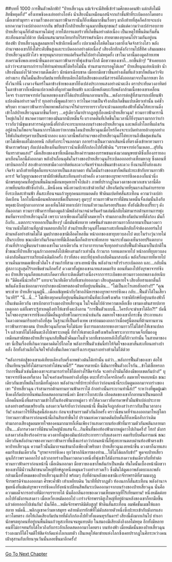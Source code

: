 ##บทที่ 1000 การฟื้นตัวพลิกฟ้า!
“ป๋ายเสี่ยวฉุน แม้เจ้าจะมีสิทธิ์เข้าร่วมศึกของคนฟ้า แต่กลับไม่มีสิทธิ์หยุดยั้ง!” ครึ่งเทพซิงคงเอ่ยอย่างโอหัง น้ำเสียงนั้นเหมือนอสนีจากเก้าชั้นฟ้าที่ระเบิดออกโดยตรง เมื่อเขาทำมุทรา ความเร็วของทวนยาวฟ้าดารานั้นก็ยิ่งเพิ่มมากขึ้นเรื่อยๆ มาถึงท้ายที่สุดก็คล้ายจะแบ่งแยกความว่างเปล่าออกจากกัน ขยับเข้าใกล้ป๋ายเสี่ยวฉุนมากขึ้นทุกขณะ!
แม้แต่ความว่างเปล่ารอบกายป๋ายเสี่ยวฉุนก็ยังต้านทานไม่อยู่ ภายใต้การแตกร้าวที่เกิดขึ้นอย่างต่อเนื่อง เป็นเหตุให้พื้นดินเริ่มสั่นสะเทือนตามไปด้วย
บัดนี้บนสนามรบเงียบกริบไร้สรรพสำเนียง สายตาของทุกคนไปรวมกันอยู่บนท้องฟ้า ป๋ายเสี่ยวฉุนสูดลมหายใจเข้าลึกหนึ่งครั้ง เปลวเพลิงโลหิตในดวงตายิ่งเจิดจ้าสว่างไสว พลังอำนาจของเขาก็ยิ่งไต่ระดับขึ้นสูงและระเบิดออกอย่างต่อเนื่อง!
เสียงอึกทึกดังกังวานไปสี่ทิศ เส้นผมของป๋ายเสี่ยวฉุนปลิวไสว พายุหมุนรอบกายแผ่ครืนครั่นไปอย่างไม่หยุดยั้ง เขาในเวลานี้มองดูคล้ายเทพสงครามซึ่งพอเงยหน้าขึ้นมองทวนยาวฟ้าดาราที่พุ่งเข้ามาใกล้ มือขวาของเขาก็...ยกขึ้นช้าๆ!
“ข้าเคยบอกแล้วว่าจะสามารถกำราบให้ท่านพ่ายแพ้ได้หรือไม่นั้น ท่านสามารถรอดูได้เลย” ป๋ายเสี่ยฉุนเอ่ยเนิบช้า น้ำเสียงนั้นแฝงไว้ด้วยความเด็ดเดี่ยว นัยน์ตาเฉียบขาด เมื่อยกมือขวาขึ้นอย่างเต็มที่แล้วเขาก็พลันคว้าจับอย่างแรง ทันใดนั้นเสียงกัมปนาทที่เทียบเคียงได้กับเสียงของอสนีสวรรค์ก็ดังออกมาจากในกายเขา
อีกทั้งวินาทีนี้ เงาดวงจันทร์ในตาข้างซ้ายของเขาก็ยิ่งเปล่งประกายแสงอย่างน่าตะลึง ตราประทับดวงอาทิตย์ในตาข้างขวาก็เหมือนเปลวเพลิงที่ลุกท่วมเทียมฟ้า และเมื่อพลังตบะกับพลังกล้ามเนื้อของเขาเคลื่อนโคจร ร่างบรรพจารย์อวิ๋นเหลยของเขาก็ได้แปรเปลี่ยนกลายมาเป็น...พลังการต่อสู้ที่สามารถเปลี่ยนฟ้าแปลงดินอย่างรวดเร็ว!
ทุกอย่างนี้พูดแล้วยาว ทว่าในความเป็นจริงกลับเกิดขึ้นแปบเดียวเท่านั้น แค่ชั่วพริบตา ทวนยาวฟ้าดาราก็พกพาพลังอำนาจไร้คำบรรยายราวกับจะม้วนตลบท้องฟ้าทั้งผืนให้ทะยานดิ่งเข้าใกล้ป๋ายเสี่ยวฉุนมากขึ้นเรื่อยๆ ...ครู่เดียวก็มาปรากฏอยู่เบื้องหน้าป๋ายเสี่ยวฉุน!
ทวนยาวฟ้าดารานี้ใหญ่เกินไป ขนาดความยาวของมันมากนับหมื่นจั้ง แรงกดดันที่เกิดขึ้นในเวลานี้ก็ยิ่งรุนแรงมากกว่าเก่าราวกับว่ามีขุนเขาสวรรค์ลูกหนึ่งที่กำลังจะกระแทกลงบนร่างของป๋ายเสี่ยวฉุน และพลังล้ำโลกที่แฝงเร้นอยู่ด้านในก็พอจะจินตนาการได้เลยว่าหากชนโดนป๋ายเสี่ยวฉุนเมื่อไหร่ก็คงจะระเบิดทำลายล้างทุกอย่างให้พังภินท์ทรุดราบเป็นหน้ากลอง
และเวลานี้พลังอำนาจของป๋ายเสี่ยวฉุนก็ไต่ทะยานถึงขีดสุดเช่นกัน เขาไม่เพียงแต่ไม่ถอยหนี กลับยังกระโจนออกมา กลายร่างเป็นดาวตกเส้นหนึ่งที่ตรงดิ่งเข้าหาทวนยาวฟ้าดาราพร้อมๆ กับเปล่งเสียงเย็นเยียบราวน้ำแข็งที่กึกก้องไปทั้งฟ้าดิน
“บรรพจารย์อวิ๋นเหลย...สุริยันจันทราสาดแสง!”
เมื่อเสียงของเขาที่เหมือนเสียงคำรามของบรรพชนแห่งมวลมนุษยชาติซึ่งเยื้องกรายลงมาเยือนโลกนี้ดังออกมา พลังป่าเถื่อนดุดันในร่างของป๋ายเสี่ยวฉุนก็ระเบิดออกอย่างเหี้ยมหาญ ซึ่งตอนที่เขาบินออกไป สองข้างกายเขามีดวงอาทิตย์และดวงจันทร์จำแลงขึ้นมาข้างละดวง ยิ่งนานก็ยิ่งส่องแสงเจิดจ้า มาถึงท้ายที่สุดก็แทบจะกลายเป็นแสงบาดตา ทันใดนั้นร่างของเขาก็พลันปะทะเข้ากับทวนยาวฟ้าดารา!
จิตวิญญาณของราชาผียักษ์สั่นสะเทือนอย่างบ้าคลั่ง ดวงตาของบุรพาจารย์ซิงคงเองก็แน่วนิ่ง นักพรตทุกคนที่อยู่บนพื้นดินเหมือนหยุดหายใจไปแล้ว ภาพที่ปรากฎในดวงตาของพวกเขาเวลานี้คือภาพที่บนท้องฟ้าซึ่งกำลัง...มีหนึ่งคน หนึ่งทวนปะทะเข้าด้วยกัน!
เสียงกัมปนาทที่รุนแรงเกินคำบรรยายยิ่งระเบิดสะท้านฟ้า สั่นสะเทือนจนแก้วหูทุกคนแทบมอดดับ ฟ้าดินแปดทิศสั่นสะเทือน ความว่างเปล่าบิดเบือน โลกใบนี้เหมือนพลิกตลบซัดเป็นทอดๆ
ตูมๆๆ!
ทวนยาวฟ้าดาราที่มีขนาดหมื่นจั้งเล่มนั้นถึงกับหยุดชะงักอยู่กลางอากาศ มองเห็นได้ด้วยตาเปล่าว่าบนตัวทวนเกิดรอยปริแตก ทั้งยังมีเสียงเปรี๊ยะๆ ดังลั่นออกมา ทวนยาวฟ้าดาราที่มองดูแล้วมีพลังอำนาจน่าครั่นคร้ามเล่มนี้กลับไม่สามารถต้านทานการพุ่งชนที่มาจากป๋ายเสี่ยวฉุนได้ เพราะเวลาเพียงแค่ไม่กี่ชั่วลมหายใจ ท่ามกลางเสียงกัมปนาทที่ดังก้อง มันก็ถึงกับ...แตกกระจายออกเป็นเสี่ยงๆ!
เมื่อมันพังทลาย เศษชิ้นส่วนของทวนยาวก็กลายมาเป็นดวงดาวจำนวนนับไม่ถ้วนที่ถูกม้วนตลบกลับไป ส่วนป๋ายเสี่ยวฉุนที่โดนแรงสะเทือนตีกลับก็จำต้องถอยร่นไปด้านหลังอย่างห้ามไม่ได้ มุมปากของเขามีเลือดไหลซึม หน้าอกของเขายุบยวบลงไป ตบะในร่างวุ่นวายไม่เป็นระเบียบ ขณะเดียวกันเรือนกายที่มีเลือดเนื้อก็คล้ายจะพังทลาย จนกระทั่งมองเห็นรอยปริแตกบางส่วนที่ปรากฏขึ้นบนร่างของเขาในเวลาเดียวกัน
ทว่าอาการบาดเจ็บทุกอย่างกลับฟื้นตัวคืนมาเป็นปกติในชั่วขณะที่ป๋ายเสี่ยวฉุนก้าวถอยหลังไปเพียงสามก้าวเท่านั้น ก้าวแรก รอยแตกหายไป หน้าอกที่ยุบยวบลงเด้งกลับคืนมาราบเรียบดังเดิมอีกครั้ง ก้าวที่สอง ตบะที่ยุ่งเหยิงกลับคืนมาสงบนิ่ง พลังเรือนกายที่หายไปหวนคืนมาหมดเพียงชั่วอึดใจ
ส่วนเก้าที่สาม เขาเงยหน้าขึ้น พลังอำนาจทั่วร่างระเบิดออก และ...กลับคืนสู่สภาวะสูงสุดไร้รอยขีดข่วนอีกครั้ง!
ดวงตาทั้งคู่ของเขาฉายแสงคมกริบ ตอนที่มองไปยังบุรพาจารย์ซิงคง ป๋ายเสี่ยวฉุนก็ตบแสงสะเก็ดดาวที่เกาะติดเต็มร่างเนื่องจากการระเบิดของทวนยาวออกพลางเอ่ยเนิบช้า
“มีดีแค่นี้น่ะหรือ?”
แทบจะวินาทีเดียวกับที่เขาเอ่ยออกมา เสียงสูดลมหายใจ เสียงฮือฮาแตกตื่นก็พลันดังเซ็งแซ่ออกมาจากปากของนักพรตสองฝ่ายที่อยู่บนพื้นดิน...
“ไม่เป็นอะไรเลยสักอย่าง!!”
“คุณพระช่วย ป๋ายเสี่ยวฉุนผู้นี้...เมื่อเผชิญหน้ากับวิชาอภินิหารของบุรพาจารย์ซิงคง กลับ...ฟื้นตัวได้ในเสี้ยววินาที!!”
“นี่...นี่...”
ไม่เพียงทุกคนที่อยู่บนพื้นดินเท่านั้นที่ตะลึงพรึงเพริด ราชาผียักษ์ที่อยู่บนท้องฟ้าก็เป็นเช่นเดียวกัน
เขาเบิกตากว้างมองป๋ายเสี่ยวฉุน ในใจเต็มไปด้วยความเหลือเชื่อ เขามองต้นสายปลายเหตุออก แต่ก็เพราะรู้สาเหตุถึงทำให้เขายิ่งตะลึงลาน
“การฟื้นตัวแบบนี้...ใครยังจะฆ่าเขาได้อีก?!”
บัดนี้ในใจของบุรพาจารย์ซิงคงก็มีคลื่นลูกยักษ์โถมกระหน่ำเช่นกัน ลมหายใจของเขาถี่กระชั้น ประกายแสงในดวงตาคมกริบอย่างถึงที่สุด
ในฐานะที่เป็นครึ่งเทพ เขาย่อมมองออกว่าเมื่อครู่นี้ตอนที่ต้านทานทวนยาวฟ้าดาราของตน ป๋ายเสี่ยวฉุนก็บาดเจ็บไม่น้อย ซึ่งการแตกสลายของทวนยาวก็ไม่ได้ทำให้เขาแปลกใจ แล้วเขาก็ไม่ได้ตื่นตะลึงไปเพราะเหตุนี้ ที่ทำให้เขาตะลึงพรึงเพริดก็เพราะอาการบาดเจ็บที่มองดูเหมือนสาหัสของป๋ายเสี่ยวฉุนกลับฟื้นตัวคืนมาในชั่วเวลาที่เขาถอยหลังไปไม่กี่ก้าวเท่านั้น
ในสายตาของเขา นี่เป็นเรื่องที่เกินความคาดคิดไปไกลโข พลังการฟื้นตัวเช่นนี้ทำให้จิตใจของเขาสั่นสะเทือนอย่างบ้าคลั่ง อีกทั้งส่วนลึกในจิตใจยังถึงขั้นเกิดความกริ่งเกรงรุนแรงอย่างห้ามไม่ได้ด้วย


“พลังการต่อสู้ของเขาแค่เทียบเคียงกับครึ่งเทพช่วงต้นได้เท่านั้น แต่ว่า...พลังการฟื้นตัวของเขา ต่อให้เป็นเทียนจุนก็ยังไม่สามารถทำได้ขนาดนี้!!”
“สมควรตายนัก นี่มันการฟื้นตัวอะไรกัน...ข้าไม่เชื่อหรอกว่าการฟื้นตัวเช่นนี้ของเขาจะสามารถร่ายใช้ได้อย่างไร้ขีดจำกัด จะอย่างไรมันก็ต้องมีขอบเขตกันบ้าง!” บุรพาจารย์ซิงคงหรี่ตาลง ในใจเคร่งเครียดอย่างถึงที่สุด ตบะทั้งร่างโคจรอีกครั้ง ลมหายใจหอบหนัก ขณะเดียวกันเขาก็พลันโบกมือทั้งคู่ออก พลังอำนาจที่บ้าระห่ำยิ่งกว่าก่อนหน้านี้ระเบิดตูมออกมาจากร่างของเขา
“ป๋ายเสี่ยวฉุน เจ้าสามารถต้านทานทวนฟ้าดาราได้ ถ้าอย่างนั้นกระบวนท่านี้ล่ะ!” ระหว่างที่พูดผู้เฒ่าซิงคงก็กัดปลายลิ้นพ่นเลือดสดออกมาหนึ่งคำ มือขวาโบกสะบัด เลือดสดของเขาก็กลายมาเป็นหมอกสีเลือดผืนหนึ่งที่ผสานรวมเข้าไปในท้องฟ้ามากหมู่ดาว ทำให้ดวงดาวที่ดารดาษทั่วผืนฟ้าเปล่งประกายแสงอย่างพร้อมเพรียงกัน แสงดาวเจิดจ้ายิ่งกว่าก่อนหน้านี้ พื้นดินจึงถูกส่องสว่างราวกับเป็นเวลาลางวัน!
แสงดาวไร้ที่สิ้นสุดนี้ส่องแสง ก่อนจะเข้ามารวมตัวกันอีกครั้ง คราวนี้ขนาดที่จำแลงออกมาใหญ่โตกว่าทวนยาวฟ้าดาราก่อนหน้านี้เกินสิบเท่าขึ้นไป ปราณแห่งความกดดันบีบคั้นก็ยิ่งเหนือล้ำกว่าเดิม ท่ามกลางเสียงสูดลมหายใจของคนมากมายก็เห็นเพียงว่าแสงดาวบนท้องฟ้าที่มารวมตัวกันพลันกลายมาเป็น....มังกรดวงดาวที่มีขนาดใหญ่นับแสนจั้ง...กินพื้นที่ของท้องฟ้ามากหมู่ดาวไปเกินครึ่ง!
โฮก!
มังกรแสงดาวส่งเสียงร้องคำราม ดวงตาทั้งคู่ของมันเปล่งประกายราวกับแสงดารา คมกริบบีบคั้นอารมณ์ ขณะเดียวกันพลังอำนาจของทวนยาวฟ้าดาราที่แข็งแกร่งกว่าก่อนหน้านี้ก็พุ่งทะยานตลบผ่านท้องฟ้าตรงเข้าหาป๋ายเสี่ยวฉุน
ความเร็วนั้นมีมากจนเข้ามาถึงเพียงชั่วพริบตา ป๋ายเสี่ยวฉุนเงยหน้าขึ้น ดวงตาก็ฉายแสงคมกริบเช่นเดียวกัน
“บุรพาจารย์ซิงคง ทุกวิชาอภินิหารของท่าน...ใช้ไม่ได้ผลกับข้า!” พูดจบป๋ายเสี่ยวฉุนก็ก้าวพรวดออกไป แล้วกลายร่างเป็นดาวตกดวงหนึ่งที่พุ่งเข้าใส่มังกรแสงดาวเช่นเดียวกับที่ทำต่อทวนยาวฟ้าดาราก่อนหน้านี้
เมื่อเดินออกมา มือขวาของเขาก็พลันกำเป็นหมัด ทันใดนั้นเบื้องหน้ามือขวาของเขาก็มีน้ำวนสีดำขนาดใหญ่ยักษ์ลูกหนึ่งหมุนคว้างอย่างรวดเร็ว ซึ่งมันได้ดูดเอาพลังตบะและพลังกล้ามเนื้อทั้งหมดของป๋ายเสี่ยวฉุนเข้าไป พร้อมๆ กับที่ด้านหลังของเขามีเงาจักรพรรดิที่สวมมงกุฎจักรพรรดิจำแลงออกมา
ศีรษะค้ำฟ้า เท้าเหยียบดิน วินาทีที่ปรากฏตัว ท้องนภาก็สั่นสะเทือน พลังอำนาจขุมหนึ่งที่แม้แต่บุรพาจารย์ซิงคงก็ยังหน้าเปลี่ยนสีพลันระเบิดออกมาจากบนร่างของป๋ายเสี่ยวฉุน
นั่นคือความเผด็จการอย่างที่มิอาจบรรยายได้ นั่นคือกลิ่นอายของความเหี้ยมหาญที่ไร้เทียมทาน!
หนึ่งหมัดต่อยลงไปยังมังกรแสงดาว เมื่อเหวี่ยงหมัดออกไป เงาร่างจักรพรรดิสูงใหญ่ที่อยู่ด้านหลังของเขาก็ยกมือขึ้นแล้วต่อยออกไปเช่นกัน!
นั่นก็คือ...หมัดจักรพรรดิมิดับสูญ!
ฟ้าดินสั่นสะเทือน ลมพัดชั้นเมฆให้แตกสลาย หมัดนี้...พลิกภูเขาคว่ำมหาสมุทร คล้ายมังกรยักษ์ที่ไม่ดับสลายตัวหนึ่งซึ่งปะทะเข้ากับมังกรแสงดาวโดยตรง ก่อให้เกิดเสียงกัมปนาทที่ดังกึกก้องไปทั่วทั้งแดนทุรกันดาร!
เสียงนี้ดังมากเกินไป ทำเอานักพรตทุกคนที่อยู่บนพื้นดินแก้วหูสะเทือนจนหูแทบดับ ในสมองมีเสียงดังอึงอลไม่หยุด อีกทั้งมีหลายคนที่ไม่อาจทนรับได้ไหวถึงกับกระอักเลือดสดออกมาโดยตรง
บนท้องฟ้า เมื่อหมัดนั้นของป๋ายเสี่ยวฉุนร่วงลงมาก็ได้โจมตีให้ขีดจำกัดแห่งโลกเผยตัว เป็นเหตุให้ตาข่ายแห่งโลกซึ่งเคยปรากฎในศึกระหว่างคนเฝ้าสุสานกับเทียนจุนวันนั้นลอยขึ้นมาอีกครั้ง!


------




[Go To Next Chapter]( ./147.md)